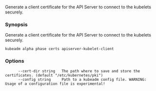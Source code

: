 
Generate a client certificate for the API Server to connect to the kubelets securely.

### Synopsis


Generate a client certificate for the API Server to connect to the kubelets securely.

```
kubeadm alpha phase certs apiserver-kubelet-client
```

### Options

```
      --cert-dir string   The path where to save and store the certificates. (default "/etc/kubernetes/pki")
      --config string     Path to a kubeadm config file. WARNING: Usage of a configuration file is experimental!
```

